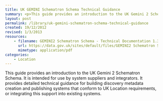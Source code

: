 ```yaml
---
title: UK GEMINI Schematron Schema Technical Guidance
summary: <p>This guide provides an introduction to the UK Gemini 2 Schematron Schema.  It is intended for use by system suppliers and integrators.  It provides detailed technical guidance for building discovery metadata creation and publishing systems that conform to UK Location requirements, or integrating this support into existing systems.</p>
layout: post
permalink: /library/uk-gemini-schematron-schema-technical-guidance
created: 19/12/2012
revised: 1/3/2013
resources:
    - filename: GEMINI2 Schematron Schema - Technical Documentation 1.3_10.pdf
      url: https://data.gov.uk/sites/default/files/GEMINI2 Schematron Schema - Technical Documentation 1.3_10.pdf
      mimetype: application/pdf
categories:
    - Location
---
```


<p>This guide provides an introduction to the UK Gemini 2 Schematron Schema.  It is intended for use by system suppliers and integrators.  It provides detailed technical guidance for building discovery metadata creation and publishing systems that conform to UK Location requirements, or integrating this support into existing systems.</p>
